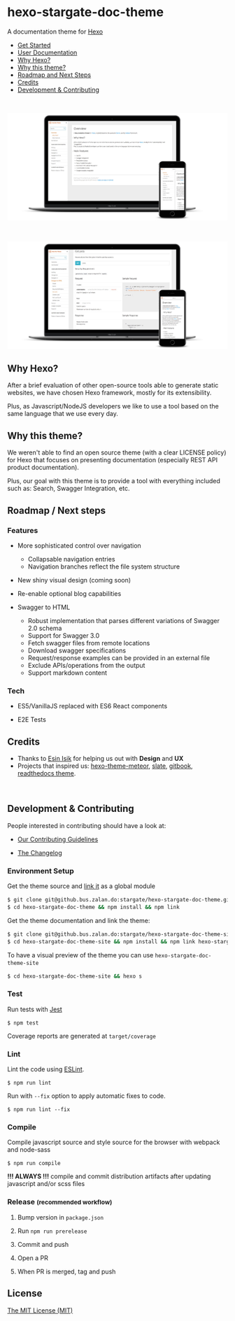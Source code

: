 hexo-stargate-doc-theme
=======================

A documentation theme for [Hexo](https://hexo.io/)

* [Get Started](https://pages.github.bus.zalan.do/stargate/hexo-stargate-doc-theme-site/get-started.html)
* [User Documentation](https://pages.github.bus.zalan.do/stargate/hexo-stargate-doc-theme-site/)
* [Why Hexo?](#why-hexo)
* [Why this theme?](#why-theme)
* [Roadmap and Next Steps](#roadmap-next-steps)
* [Credits](#credits)
* [Development & Contributing](#development-and-contributing)

<br>

![Theme Mockup](./mockup_1.jpg)

<br>

![Theme Mockup - Swagger To HTML](./mockup_2.jpg)

## <a name="why-hexo"></a> Why Hexo?

After a brief evaluation of other open-source tools able to generate static websites, we have chosen Hexo framework, mostly for its extensibility.

Plus, as Javascript/NodeJS developers we like to use a tool based on the same language that we use every day.

## <a name="why-theme"></a> Why this theme?

We weren't able to find an open source theme (with a clear LICENSE policy) for Hexo that focuses on presenting documentation (especially REST API product documentation).

Plus, our goal with this theme is to provide a tool with everything included such as: Search, Swagger Integration, etc.

## <a name="roadmap-next-steps"></a> Roadmap / Next steps

### Features

* More sophisticated control over navigation
  * Collapsable navigation entries
  * Navigation branches reflect the file system structure

* New shiny visual design (coming soon)

* Re-enable optional blog capabilities

* Swagger to HTML
  * Robust implementation that parses different variations of Swagger 2.0 schema
  * Support for Swagger 3.0
  * Fetch swagger files from remote locations
  * Download swagger specifications
  * Request/response examples can be provided in an external file
  * Exclude APIs/operations from the output
  * Support markdown content

### Tech

* ES5/VanillaJS replaced with ES6 React components

* E2E Tests


## <a name="credits"></a> Credits

* Thanks to [Esin Isik](https://www.linkedin.com/in/esinis/) for helping us out with **Design** and **UX**
* Projects that inspired us: [hexo-theme-meteor](https://github.com/meteor/hexo-theme-meteor), [slate](https://github.com/lord/slate), [gitbook](https://github.com/GitbookIO/gitbook), [readthedocs theme](https://github.com/rtfd/sphinx_rtd_theme).

<br>

## <a name="development-and-contributing"></a> Development & Contributing

People interested in contributing should have a look at:

* [Our Contributing Guidelines](./CONTRIBUTING.md)

* [The Changelog](./CHANGELOG.md)

### Environment Setup

Get the theme source and [link it](https://docs.npmjs.com/cli/link) as a global module

```bash
$ git clone git@github.bus.zalan.do:stargate/hexo-stargate-doc-theme.git
$ cd hexo-stargate-doc-theme && npm install && npm link
```

Get the theme documentation and link the theme:

```bash
$ git clone git@github.bus.zalan.do:stargate/hexo-stargate-doc-theme-site.git
$ cd hexo-stargate-doc-theme-site && npm install && npm link hexo-stargate-doc-theme
```

To have a visual preview of the theme you can use `hexo-stargate-doc-theme-site`
```bash
$ cd hexo-stargate-doc-theme-site && hexo s
```

### Test

Run tests with [Jest](https://facebook.github.io/jest/)

```
$ npm test
```

Coverage reports are generated at `target/coverage`

### Lint

Lint the code using [ESLint](http://eslint.org/).

```
$ npm run lint
```

Run with `--fix` option to apply automatic fixes to code.

```
$ npm run lint --fix
```

### Compile

Compile javascript source and style source for the browser with webpack and node-sass

```
$ npm run compile
```

**!!! ALWAYS !!!** compile and commit distribution artifacts after updating javascript and/or scss files

### Release <small>(recommended workflow)</small>

1. Bump version in `package.json`

2. Run `npm run prerelease`

3. Commit and push

4. Open a PR

5. When PR is merged, tag and push

## License
[The MIT License (MIT)](./LICENSE)
